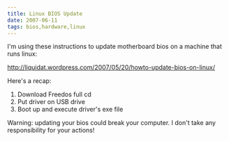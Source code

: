 ```yaml
---
title: Linux BIOS Update
date: 2007-06-11
tags: bios,hardware,linux
---
```

I'm using these instructions to update motherboard bios on a machine that runs linux:

<a href="http://liquidat.wordpress.com/2007/05/20/howto-update-bios-on-linux/">http://liquidat.wordpress.com/2007/05/20/howto-update-bios-on-linux/</a>

Here's a recap:

1. Download Freedos full cd
2. Put driver on USB drive
3. Boot up and execute driver's exe file

Warning: updating your bios could break your computer. I don't take any responsibility for your actions!

